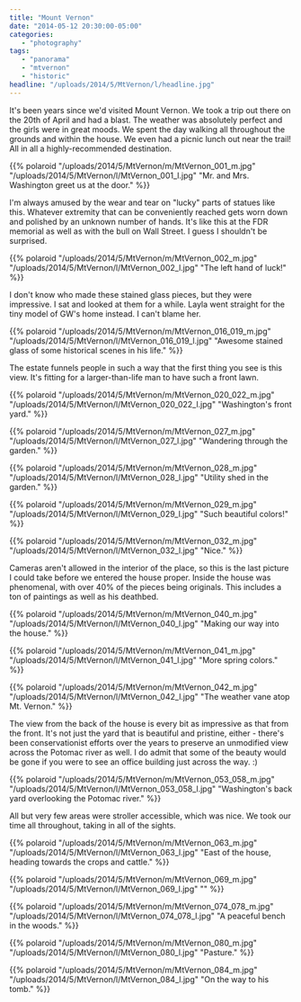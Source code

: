 ```yaml
---
title: "Mount Vernon"
date: "2014-05-12 20:30:00-05:00"
categories:
   - "photography"
tags:
   - "panorama"
   - "mtvernon"
   - "historic"
headline: "/uploads/2014/5/MtVernon/l/headline.jpg"
---
```

It's been years since we'd visited Mount Vernon. We took a trip out there on the 20th of April and had a blast. The weather was absolutely perfect and the girls were in great moods. We spent the day walking all throughout the grounds and within the house. We even had a picnic lunch out near the trail! All in all a highly-recommended destination.

<!--more-->

{{% polaroid
   "/uploads/2014/5/MtVernon/m/MtVernon_001_m.jpg"
   "/uploads/2014/5/MtVernon/l/MtVernon_001_l.jpg"
   "Mr. and Mrs. Washington greet us at the door."
%}}

I'm always amused by the wear and tear on "lucky" parts of statues like this. Whatever extremity that can be conveniently reached gets worn down and polished by an unknown number of hands. It's like this at the FDR memorial as well as with the bull on Wall Street. I guess I shouldn't be surprised.

{{% polaroid
   "/uploads/2014/5/MtVernon/m/MtVernon_002_m.jpg"
   "/uploads/2014/5/MtVernon/l/MtVernon_002_l.jpg"
   "The left hand of luck!"
%}}

I don't know who made these stained glass pieces, but they were impressive. I sat and looked at them for a while. Layla went straight for the tiny model of GW's home instead. I can't blame her.

{{% polaroid
   "/uploads/2014/5/MtVernon/m/MtVernon_016_019_m.jpg"
   "/uploads/2014/5/MtVernon/l/MtVernon_016_019_l.jpg"
   "Awesome stained glass of some historical scenes in his life."
%}}

The estate funnels people in such a way that the first thing you see is this view. It's fitting for a larger-than-life man to have such a front lawn.

{{% polaroid
   "/uploads/2014/5/MtVernon/m/MtVernon_020_022_m.jpg"
   "/uploads/2014/5/MtVernon/l/MtVernon_020_022_l.jpg"
   "Washington's front yard."
%}}

{{% polaroid
   "/uploads/2014/5/MtVernon/m/MtVernon_027_m.jpg"
   "/uploads/2014/5/MtVernon/l/MtVernon_027_l.jpg"
   "Wandering through the garden."
%}}

{{% polaroid
   "/uploads/2014/5/MtVernon/m/MtVernon_028_m.jpg"
   "/uploads/2014/5/MtVernon/l/MtVernon_028_l.jpg"
   "Utility shed in the garden."
%}}

{{% polaroid
   "/uploads/2014/5/MtVernon/m/MtVernon_029_m.jpg"
   "/uploads/2014/5/MtVernon/l/MtVernon_029_l.jpg"
   "Such beautiful colors!"
%}}

{{% polaroid
   "/uploads/2014/5/MtVernon/m/MtVernon_032_m.jpg"
   "/uploads/2014/5/MtVernon/l/MtVernon_032_l.jpg"
   "Nice."
%}}

Cameras aren't allowed in the interior of the place, so this is the last picture I could take before we entered the house proper. Inside the house was phenomenal, with over 40% of the pieces being originals. This includes a ton of paintings as well as his deathbed. 

{{% polaroid
   "/uploads/2014/5/MtVernon/m/MtVernon_040_m.jpg"
   "/uploads/2014/5/MtVernon/l/MtVernon_040_l.jpg"
   "Making our way into the house."
%}}

{{% polaroid
   "/uploads/2014/5/MtVernon/m/MtVernon_041_m.jpg"
   "/uploads/2014/5/MtVernon/l/MtVernon_041_l.jpg"
   "More spring colors."
%}}

{{% polaroid
   "/uploads/2014/5/MtVernon/m/MtVernon_042_m.jpg"
   "/uploads/2014/5/MtVernon/l/MtVernon_042_l.jpg"
   "The weather vane atop Mt. Vernon."
%}}

The view from the back of the house is every bit as impressive as that from the front. It's not just the yard that is beautiful and pristine, either - there's been conservationist efforts over the years to preserve an unmodified view across the Potomac river as well. I do admit that some of the beauty would be gone if you were to see an office building just across the way. :)

{{% polaroid
   "/uploads/2014/5/MtVernon/m/MtVernon_053_058_m.jpg"
   "/uploads/2014/5/MtVernon/l/MtVernon_053_058_l.jpg"
   "Washington's back yard overlooking the Potomac river."
%}}

All but very few areas were stroller accessible, which was nice. We took our time all throughout, taking in all of the sights.

{{% polaroid
   "/uploads/2014/5/MtVernon/m/MtVernon_063_m.jpg"
   "/uploads/2014/5/MtVernon/l/MtVernon_063_l.jpg"
   "East of the house, heading towards the crops and cattle."
%}}

{{% polaroid
   "/uploads/2014/5/MtVernon/m/MtVernon_069_m.jpg"
   "/uploads/2014/5/MtVernon/l/MtVernon_069_l.jpg"
   ""
%}}

{{% polaroid
   "/uploads/2014/5/MtVernon/m/MtVernon_074_078_m.jpg"
   "/uploads/2014/5/MtVernon/l/MtVernon_074_078_l.jpg"
   "A peaceful bench in the woods."
%}}

{{% polaroid
   "/uploads/2014/5/MtVernon/m/MtVernon_080_m.jpg"
   "/uploads/2014/5/MtVernon/l/MtVernon_080_l.jpg"
   "Pasture."
%}}

{{% polaroid
   "/uploads/2014/5/MtVernon/m/MtVernon_084_m.jpg"
   "/uploads/2014/5/MtVernon/l/MtVernon_084_l.jpg"
   "On the way to his tomb."
%}}

